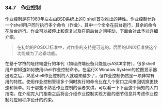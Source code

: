 ### 34.7　作业控制

作业控制是在1980年左右由BSD系统上的C shell首次推出的特性。作业控制允许一个shell用户同时执行多个命令（作业），其中一个命令在前台运行，其余的命令在后台运行。作业可以被停止和恢复以及在前后台之间移动，下面会对此予以详细介绍。

> 在初始的POSIX.1标准中，对作业的支持是可选的。后面的UNIX标准使这个功能成为了必备功能。

在基于字符的哑终端盛行的年代（物理终端设备只能显示ASCII字符），很多shell用户都知道如何使用shell作业控制命令。在运行X Window System的位图显示器出现之后，熟悉shell作业控制的人就越来越少了，但作业控制仍然是一项非常有用的特性。使用作业控制管理多个同时执行的命令比在几个窗口之间来回切换更快速和简单。对于那些不熟悉作业控制的读者来讲，可以看一下下面这个简短的入门指南。在介绍完入门指南之后将会介绍作业控制实现方面的细节信息并考虑作业控制对应用程序设计的约束。

